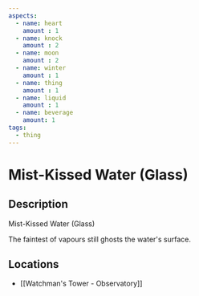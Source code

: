 ```yaml
---
aspects: 
  - name: heart
    amount : 1
  - name: knock
    amount : 2
  - name: moon
    amount : 2
  - name: winter
    amount : 1
  - name: thing
    amount : 1
  - name: liquid
    amount : 1
  - name: beverage
    amount: 1
tags:
  - thing
---
```


# Mist-Kissed Water (Glass)

## Description
Mist-Kissed Water (Glass)

The faintest of vapours still ghosts the water's surface.
## Locations
- [[Watchman's Tower - Observatory]]